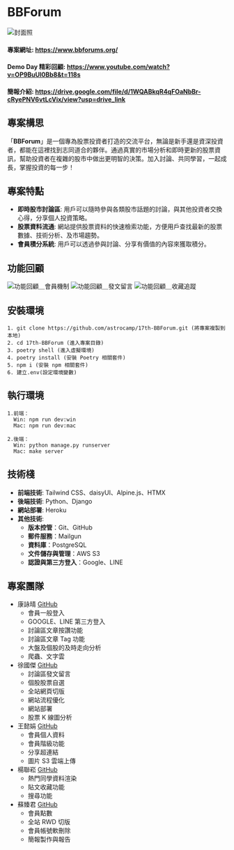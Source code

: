 # BBForum

![封面照](https://hackmd.io/_uploads/Bk-kgivCA.png)

#### 專案網址: https://www.bbforums.org/

#### Demo Day 精彩回顧: https://www.youtube.com/watch?v=OP9BuUl0Bb8&t=118s

#### 簡報介紹: https://drive.google.com/file/d/1WQABkqR4qFOaNbBr-cRyePNV6vtLcVix/view?usp=drive_link

## 專案構思

「**BBForum**」是一個專為股票投資者打造的交流平台，無論是新手還是資深投資者，都能在這裡找到志同道合的夥伴。通過真實的市場分析和即時更新的股票資訊，幫助投資者在複雜的股市中做出更明智的決策。加入討論、共同學習，一起成長，掌握投資的每一步！

## 專案特點

- **即時股市討論區**: 用戶可以隨時參與各類股市話題的討論，與其他投資者交換心得，分享個人投資策略。
- **股票資料流通**: 網站提供股票資料的快速檢索功能，方便用戶查找最新的股票數據、技術分析、及市場趨勢。
- **會員積分系統**: 用戶可以透過參與討論、分享有價值的內容來獲取積分。

## 功能回顧

![功能回顧＿會員機制](https://hackmd.io/_uploads/HyabuMWyyx.png)
![功能回顧＿發文留言](https://hackmd.io/_uploads/HkdmOMZ1yx.png)
![功能回顧＿收藏追蹤](https://hackmd.io/_uploads/rkL-KzWyJl.png)

## 安裝環境

```
1. git clone https://github.com/astrocamp/17th-BBForum.git (將專案複製到本地)
2. cd 17th-BBForum (進入專案目錄)
3. poetry shell (進入虛擬環境)
4. poetry install (安裝 Poetry 相關套件)
5. npm i (安裝 npm 相關套件)
6. 建立.env(設定環境變數)
```

## 執行環境

```
1.前端：
  Win: npm run dev:win
  Mac: npm run dev:mac

2.後端：
  Win: python manage.py runserver
  Mac: make server
```

## 技術棧

- **前端技術**: Tailwind CSS、daisyUI、Alpine.js、HTMX
- **後端技術**: Python、Django
- **網站部署**: Heroku
- **其他技術**:
  - **版本控管**：Git、GitHub
  - **郵件服務**：Mailgun
  - **資料庫**：PostgreSQL
  - **文件儲存與管理**：AWS S3
  - **認證與第三方登入**：Google、LINE

## 專案團隊

- 康詠晴 [GitHub](https://github.com/KANG0918)
  - 會員一般登入
  - GOOGLE、LINE 第三方登入
  - 討論區文章按讚功能
  - 討論區文章 Tag 功能
  - 大盤及個股的及時走向分析
  - 爬蟲、文字雲
- 徐國傑 [GitHub](https://github.com/EricHsu521)
  - 討論區發文留言
  - 個股股票自選
  - 全站網頁切版
  - 網站流程優化
  - 網站部署
  - 股票 K 線圖分析
- 王懿娟 [GitHub](https://github.com/emma0620)
  - 會員個人資料
  - 會員階級功能
  - 分享超連結
  - 圖片 S3 雲端上傳
- 楊聯崧 [GitHub](https://github.com/LianSongYang)
  - 熱門同學資料渲染
  - 貼文收藏功能
  - 搜尋功能
- 蘇臻君 [GitHub](https://github.com/jenjiunsu)
  - 會員點數
  - 全站 RWD 切版
  - 會員帳號軟刪除
  - 簡報製作與報告
